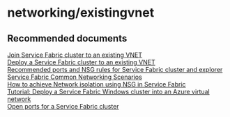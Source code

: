 <properties
	pageTitle="networking/existingvnet"
	description="networking/existingvnet"
	service="microsoft.servicefabric"
	resource="clusters"
	authors="ChiragPavecha"
	ms.author="chiragapa"
	displayOrder=""
	selfHelpType="generic"
	supportTopicIds="32608951"
	resourceTags=""
	productPesIds="15842"
	cloudEnvironments="public"
	articleId="06c1459e-00a9-4091-9a0e-dd3550b4646a"
/>

# networking/existingvnet

## **Recommended documents**
[Join Service Fabric cluster to an existing VNET](https://stackoverflow.com/questions/36842763/azure-service-fabric-join-virtual-network)<br>
[Deploy a Service Fabric cluster to an existing VNET](https://blog.techfabric.io/deploying-service-fabric-cluster-to-existing-vnet-with-containers/)<br>
[Recommended ports and NSG rules for Service Fabric cluster and explorer](https://github.com/Azure/Service-Fabric-Troubleshooting-Guides/blob/master/Security/NSG%20configuration%20for%20Service%20Fabric%20clusters%20Applied%20at%20VNET%20level)<br>
[Service Fabric Common Networking Scenarios](https://blogs.msdn.microsoft.com/kwill/2016/10/05/azure-service-fabric-common-networking-scenarios/)<br>
[How to achieve Network isolation using NSG in Service Fabric](https://brentdacodemonkey.wordpress.com/2016/08/01/network-isolationsecurity-with-azure-service-fabric/)<br>
[Tutorial: Deploy a Service Fabric Windows cluster into an Azure virtual network](https://github.com/MicrosoftDocs/azure-docs/blob/master/articles/service-fabric/service-fabric-tutorial-create-vnet-and-windows-cluster.md)<br> 
[Open ports for a Service Fabric cluster](https://docs.microsoft.com/azure/service-fabric/create-load-balancer-rule)<br> 
